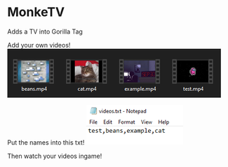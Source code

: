 # MonkeTV
Adds a TV into Gorilla Tag

Add your own videos!
![](GitHub/video_folder_example.png)

Put the names into this txt!
![](GitHub/txt_example.png)

Then watch your videos ingame!
